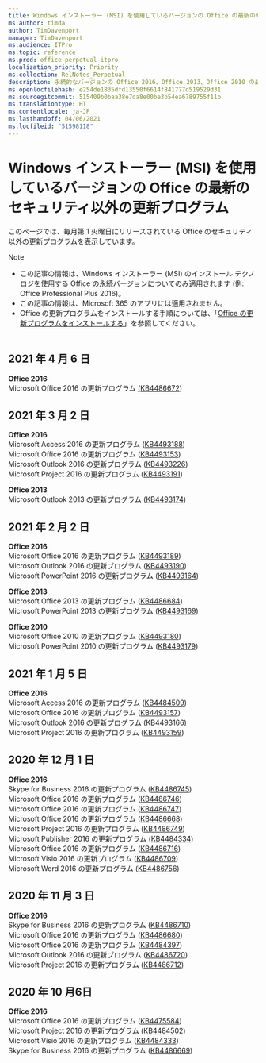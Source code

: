 ```yaml
---
title: Windows インストーラー (MSI) を使用しているバージョンの Office の最新のセキュリティ以外の更新プログラム
ms.author: timda
author: TimDavenport
manager: TimDavenport
ms.audience: ITPro
ms.topic: reference
ms.prod: office-perpetual-itpro
localization_priority: Priority
ms.collection: RelNotes_Perpetual
description: 永続的なバージョンの Office 2016、Office 2013、Office 2010 の最新のセキュリティ以外の更新プログラム情報へのリンクを IT 技術者に提供します
ms.openlocfilehash: e254de1835dfd13550f6614f841777d519529d31
ms.sourcegitcommit: 515409b0baa38e7da8e00be3b54ea6789755f11b
ms.translationtype: HT
ms.contentlocale: ja-JP
ms.lasthandoff: 04/06/2021
ms.locfileid: "51598118"
---
```

# <a name="latest-non-security-updates-for-versions-of-office-that-use-windows-installer-msi"></a>Windows インストーラー (MSI) を使用しているバージョンの Office の最新のセキュリティ以外の更新プログラム

このページでは、毎月第 1 火曜日にリリースされている Office のセキュリティ以外の更新プログラムを表示しています。

> [!NOTE]
> - この記事の情報は、Windows インストーラー (MSI) のインストール テクノロジを使用する Office の永続バージョンについてのみ適用されます (例: Office Professional Plus 2016)。
> - この記事の情報は、Microsoft 365 のアプリには適用されません。
> - Office の更新プログラムをインストールする手順については、「[Office の更新プログラムをインストールする](https://support.office.com/article/2ab296f3-7f03-43a2-8e50-46de917611c5)」を参照してください。
<br/><br/>


## <a name="april-6-2021"></a>2021 年 4 月 6 日
**Office 2016**<br/>
Microsoft Office 2016 の更新プログラム [(KB4486672](https://support.microsoft.com/help/4486672)) </br> 

## <a name="march-2-2021"></a>2021 年 3 月 2 日
**Office 2016**<br/>
Microsoft Access 2016 の更新プログラム ([KB4493188](https://support.microsoft.com/help/4493188)) </br> Microsoft Office 2016 の更新プログラム ([KB4493153](https://support.microsoft.com/help/4493153)) </br> Microsoft Outlook 2016 の更新プログラム ([KB4493226](https://support.microsoft.com/help/4493226)) </br> Microsoft Project 2016 の更新プログラム ([KB4493191](https://support.microsoft.com/help/4493191)) </br> 


**Office 2013**<br/>
Microsoft Outlook 2013 の更新プログラム ([KB4493174](https://support.microsoft.com/help/4493174)) </br> 


## <a name="february-2-2021"></a>2021 年 2 月 2 日
**Office 2016**<br/>
Microsoft Office 2016 の更新プログラム ([KB4493189](https://support.microsoft.com/help/4493189)) </br> Microsoft Outlook 2016 の更新プログラム ([KB4493190](https://support.microsoft.com/help/4493190)) </br> Microsoft PowerPoint 2016 の更新プログラム ([KB4493164](https://support.microsoft.com/help/4493164)) </br> 

**Office 2013**<br/>
Microsoft Office 2013 の更新プログラム ([KB4486684](https://support.microsoft.com/help/4486684)) </br>
Microsoft PowerPoint 2013 の更新プログラム ([KB4493169](https://support.microsoft.com/help/4493169)) </br>

**Office 2010**<br/>
Microsoft Office 2010 の更新プログラム ([KB4493180](https://support.microsoft.com/help/4493180)) </br>
Microsoft PowerPoint 2010 の更新プログラム ([KB4493179](https://support.microsoft.com/help/4493179))</br>


## <a name="january-5-2021"></a>2021 年 1 月 5 日
**Office 2016**</br>
Microsoft Access 2016 の更新プログラム ([KB4484509](https://support.microsoft.com/help/4484509)) </br>
Microsoft Office 2016 の更新プログラム ([KB4493157](https://support.microsoft.com/help/4493157)) </br>
Microsoft Outlook 2016 の更新プログラム ([KB4493166](https://support.microsoft.com/help/4493166)) </br>
Microsoft Project 2016 の更新プログラム ([KB4493159](https://support.microsoft.com/help/4493159)) </br>


## <a name="december-1-2020"></a>2020 年 12 月 1 日
**Office 2016**<br/>
Skype for Business 2016 の更新プログラム ([KB4486745](https://support.microsoft.com/help/4486745)) <br/>
Microsoft Office 2016 の更新プログラム ([KB4486746](https://support.microsoft.com/help/4486746)) <br/> Microsoft Office 2016 の更新プログラム ([KB4486747](https://support.microsoft.com/help/4486747)) <br/> Microsoft Office 2016 の更新プログラム ([KB4486668](https://support.microsoft.com/help/4486668)) <br/>
Microsoft Project 2016 の更新プログラム ([KB4486749](https://support.microsoft.com/help/4486749)) <br/> Microsoft Publisher 2016 の更新プログラム ([KB4484334](https://support.microsoft.com/help/4484334)) <br/> Microsoft Office 2016 の更新プログラム ([KB4486716](https://support.microsoft.com/help/4486716)) <br/> Microsoft Visio 2016 の更新プログラム ([KB4486709](https://support.microsoft.com/help/4486709)) <br/>
Microsoft Word 2016 の更新プログラム ([KB4486756](https://support.microsoft.com/help/4486756)) <br/> 


## <a name="november-3-2020"></a>2020 年 11 月 3 日
**Office 2016**<br/>
Skype for Business 2016 の更新プログラム ([KB4486710](https://support.microsoft.com/help/4486710)) <br/>
Microsoft Office 2016 の更新プログラム ([KB4486680](https://support.microsoft.com/help/4486680)) <br/>
Microsoft Office 2016 の更新プログラム ([KB4484397](https://support.microsoft.com/help/4484397)) <br/>
Microsoft Outlook 2016 の更新プログラム ([KB4486720](https://support.microsoft.com/help/4486720)) <br/>
Microsoft Project 2016 の更新プログラム ([KB4486712](https://support.microsoft.com/help/4486712)) <br/>


## <a name="october-6-2020"></a>2020 年 10 月6日
**Office 2016**<br/>
Microsoft Office 2016 の更新プログラム ([KB4475584](https://support.microsoft.com/help/4475584))<br/>
Microsoft Project 2016 の更新プログラム ([KB4484502](https://support.microsoft.com/help/4484502))<br/>
Microsoft Visio 2016 の更新プログラム ([KB4484333](https://support.microsoft.com/help/4484333))<br/>
Skype for Business 2016 の更新プログラム ([KB4486669](https://support.microsoft.com/help/4486669))<br/> 


</br>